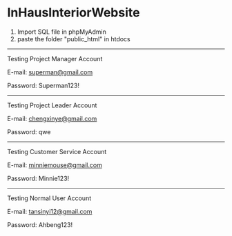 # InHausInteriorWebsite

1. Import SQL file in phpMyAdmin
2. paste the folder "public_html" in htdocs

*******************************
Testing Project Manager Account

E-mail: superman@gmail.com

Password: Superman123!

*******************************
Testing Project Leader Account

E-mail: chengxinye@gmail.com

Password: qwe

*******************************
Testing Customer Service Account

E-mail: minniemouse@gmail.com

Password: Minnie123!

*******************************
Testing Normal User Account

E-mail: tansinyi12@gmail.com

Password: Ahbeng123!

